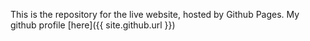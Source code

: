 This is the repository for the live website, hosted by Github Pages. My github profile [here]({{ site.github.url }})